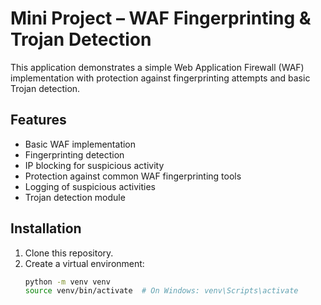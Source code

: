 # Mini Project – WAF Fingerprinting & Trojan Detection

This application demonstrates a simple Web Application Firewall (WAF) implementation with protection against fingerprinting attempts and basic Trojan detection.

## Features

- Basic WAF implementation
- Fingerprinting detection
- IP blocking for suspicious activity
- Protection against common WAF fingerprinting tools
- Logging of suspicious activities
- Trojan detection module

## Installation

1. Clone this repository.
2. Create a virtual environment:
   ```bash
   python -m venv venv
   source venv/bin/activate  # On Windows: venv\Scripts\activate
